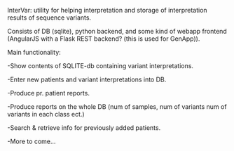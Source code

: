 InterVar:
utility for helping interpretation and storage of interpretation results of sequence variants.

Consists of DB (sqlite), python backend, and some kind of webapp frontend (AngularJS with a Flask REST backend? (this is used for GenApp)).

Main functionality:

-Show contents of SQLITE-db containing variant interpretations.

-Enter new patients and variant interpretations into DB.

-Produce pr. patient reports.

-Produce reports on the whole DB (num of samples, num of variants num of variants in each class ect.)

-Search & retrieve info for previously added patients.

-More to come...
